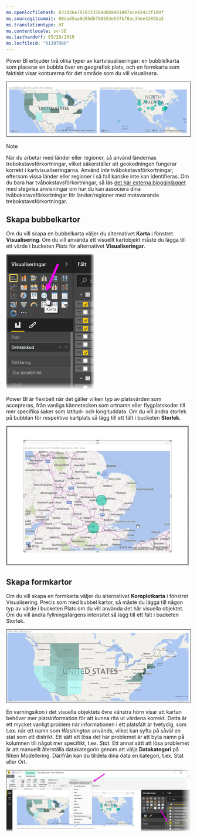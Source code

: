 ```yaml
---
ms.openlocfilehash: 033436e7078723508d6b9481807ace424c3f109f
ms.sourcegitcommit: 60dad5aa0d85db790553e537bf8ac34ee3289ba3
ms.translationtype: HT
ms.contentlocale: sv-SE
ms.lasthandoff: 05/29/2019
ms.locfileid: "61397980"
---
```

Power BI erbjuder två olika typer av kartvisualiseringar: en bubblelkarta som placerar en bubbla över en geografisk plats, och en formkarta som faktiskt visar konturerna för det område som du vill visualisera.

![](media/3-5-create-map-visualizations/3-5_1.png)

> [!NOTE]
> När du arbetar med länder eller regioner, så använd ländernas trebokstavsförkortningar, vilket säkerställer att geokodningen fungerar korrekt i kartvisualiseringarna. Använd *inte* tvåbokstavsförkortningar, eftersom vissa länder eller regioner i så fall kanske inte kan identifieras.
> Om du bara har tvåbokstavsförkortningar, så läs [det här externa blogginlägget](https://blog.ailon.org/how-to-display-2-letter-country-data-on-a-power-bi-map-85fc738497d6#.yudauacxp) med stegvisa anvisningar om hur du kan associera dina tvåbokstavsförkortningar för länder/regioner med motsvarande trebokstavsförkortningar.
> 
> 

## <a name="create-bubble-maps"></a>Skapa bubbelkartor
Om du vill skapa en bubbelkarta väljer du alternativet **Karta** i fönstret **Visualisering**. Om du vill använda ett visuellt kartobjekt måste du lägga till ett värde i bucketen *Plats* för alternativet **Visualiseringar**.

![](media/3-5-create-map-visualizations/3-5_2.png)

Power BI är flexibelt när det gäller vilken typ av platsvärden som accepteras, från vanliga kännetecken som ortnamn eller flygplatskoder till mer specifika saker som latitud- och longituddata. Om du vill ändra storlek på bubblan för respektive kartplats så lägg till ett fält i bucketen **Storlek**.

![](media/3-5-create-map-visualizations/3-5_3.png)

## <a name="create-shape-maps"></a>Skapa formkartor
Om du vill skapa en formkarta väljer du alternativet **Koropletkarta** i fönstret Visualisering. Precis som med bubbel kartor, så måste du lägga till någon typ av värde i bucketen Plats om du vill använda det här visuella objektet. Om du vill ändra fyllningsfärgens intensitet så lägg till ett fält i bucketen Storlek.

![](media/3-5-create-map-visualizations/3-5_4.png)

En varningsikon i det visuella objektets övre vänstra hörn visar att kartan behöver mer platsinformation för att kunna rita ut värdena korrekt. Detta är ett mycket vanligt problem när informationen i ett platsfält är tvetydig, som t.ex. när ett namn som *Washington* används, vilket kan syfta på såväl en stat som ett distrikt. Ett sätt att lösa det här problemet är att byta namn på kolumnen till något mer specifikt, t.ex. *Stat*. Ett annat sätt att lösa problemet är att manuellt återställa datakategorin genom att välja **Datakategori** på fliken Modellering. Därifrån kan du tilldela dina data en kategori, t.ex. Stat eller Ort.

![](media/3-5-create-map-visualizations/3-5_5.png)

